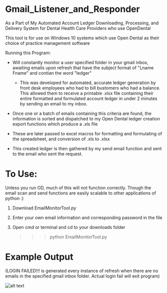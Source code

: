 # Gmail_Listener_and_Responder
As a Part of My Automated Account Ledger Downloading, Processing, and Delivery System for Dental Health Care Providers who use OpenDental 

This tool is for use on Windows 10 systems which use Open Dental as their choice of practice management software

Running this Program:
- Will constantly monitor a user specified folder in your gmail inbox, awaiting emails upon refresh that have the subject format of "Lname Fname" and contian the word "ledger"
     - This was developed for automated, accurate ledger generation by front desk employees who had to bill bustomers who had a balance. This allowed them to receive a printable .xlsx file containing their entire formatted and formulated account ledger in under 2 minutes by sending an email to my inbox.
     
- Once one or a batch of emails containing this criteria are found, the information is sorted and dispatched to my Open Dental ledger creation export functions which produce a .xls file

- These are later passed to excel macros for formatting and formulating of the spreadsheet, and conversion of .xls to .xlsx

- This created ledger is then gathered by my send email function and sent to the email who sent the request.

# To Use:
Unless you run OD, much of this will not function correctly. Though the email scan and send functions are easily scalable to other applications of python :)

1. Download EmailMonitorTool.py
2. Enter your own email information and corresponding password in the file
3. Open cmd or terminal and cd to your downloads folder
      
      >>> python EmailMonitorTool.py
        
 # Example Output 
 (LOGIN FAILED!!! is generated every instance of refresh when there are no emails in the specified gmail inbox folder. Actual login fail will exit program)
 
![alt text](https://linkpicture.com/q/Screen-Shot-2020-06-25-at-12.14.32-PM.png)

